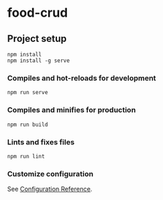 # food-crud

## Project setup
```
npm install
npm install -g serve
```

### Compiles and hot-reloads for development
```
npm run serve
```

### Compiles and minifies for production
```
npm run build

```

### Lints and fixes files
```
npm run lint
```

### Customize configuration
See [Configuration Reference](https://cli.vuejs.org/config/).
